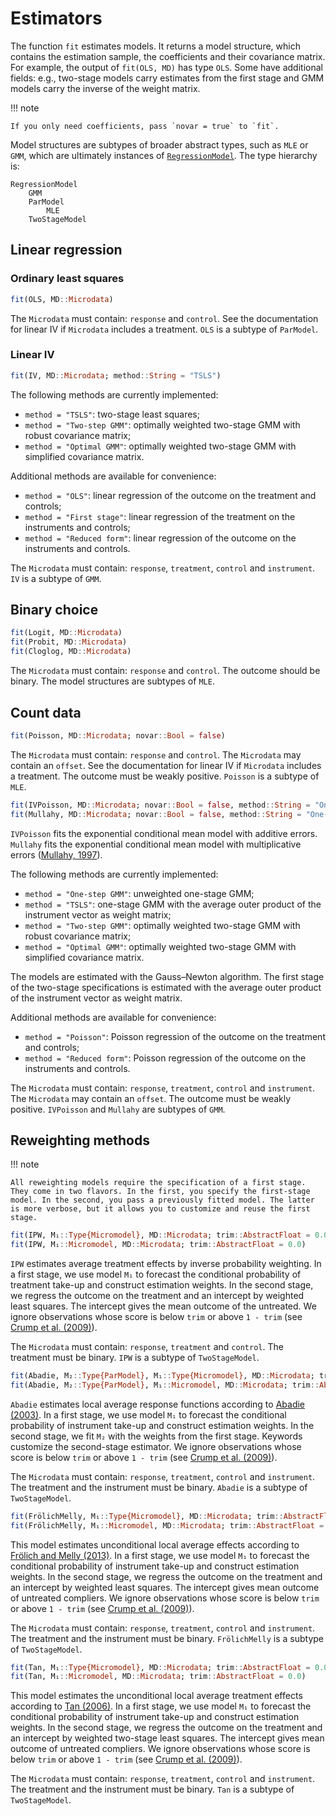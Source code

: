 # Estimators

The function `fit` estimates models. It returns a model structure, which contains the estimation sample, the coefficients and their covariance matrix. For example, the output of `fit(OLS, MD)` has type `OLS`. Some have additional fields: e.g., two-stage models carry estimates from the first stage and GMM models carry the inverse of the weight matrix.

!!! note

    If you only need coefficients, pass `novar = true` to `fit`.

Model structures are subtypes of broader abstract types, such as `MLE` or `GMM`, which are ultimately instances of [`RegressionModel`](http://juliastats.github.io/StatsBase.jl/stable/statmodels.html). The type hierarchy is:

```
RegressionModel
    GMM
    ParModel
        MLE
    TwoStageModel
```

## Linear regression

### Ordinary least squares

```julia
fit(OLS, MD::Microdata)
```

The `Microdata` must contain: `response` and `control`. See the documentation for linear IV if `Microdata` includes a treatment. `OLS` is a subtype of `ParModel`.

### Linear IV

```julia
fit(IV, MD::Microdata; method::String = "TSLS")
```

The following methods are currently implemented:

- `method = "TSLS"`: two-stage least squares;
- `method = "Two-step GMM"`: optimally weighted two-stage GMM with robust covariance matrix;
- `method = "Optimal GMM"`: optimally weighted two-stage GMM with simplified covariance matrix.

Additional methods are available for convenience:

- `method = "OLS"`: linear regression of the outcome on the treatment and controls;
- `method = "First stage"`: linear regression of the treatment on the instruments and controls;
- `method = "Reduced form"`: linear regression of the outcome on the instruments and controls.

The `Microdata` must contain: `response`, `treatment`, `control` and `instrument`. `IV` is a subtype of `GMM`.

## Binary choice

```julia
fit(Logit, MD::Microdata)
fit(Probit, MD::Microdata)
fit(Cloglog, MD::Microdata)
```

The `Microdata` must contain: `response` and `control`. The outcome should be binary. The model structures are subtypes of `MLE`.

## Count data

```julia
fit(Poisson, MD::Microdata; novar::Bool = false)
```

The `Microdata` must contain: `response` and `control`. The `Microdata` may contain an `offset`. See the documentation for linear IV if `Microdata` includes a treatment. The outcome must be weakly positive. `Poisson` is a subtype of `MLE`.

```julia
fit(IVPoisson, MD::Microdata; novar::Bool = false, method::String = "One-step GMM")
fit(Mullahy, MD::Microdata; novar::Bool = false, method::String = "One-step GMM")
```

`IVPoisson` fits the exponential conditional mean model with additive errors. `Mullahy` fits the exponential conditional mean model with multiplicative errors ([Mullahy, 1997](http://www.jstor.org/stable/2951410)).

The following methods are currently implemented:

- `method = "One-step GMM"`: unweighted one-stage GMM;
- `method = "TSLS"`: one-stage GMM with the average outer product of the instrument vector as weight matrix;
- `method = "Two-step GMM"`: optimally weighted two-stage GMM with robust covariance matrix;
- `method = "Optimal GMM"`: optimally weighted two-stage GMM with simplified covariance matrix.

The models are estimated with the Gauss–Newton algorithm. The first stage of the two-stage specifications is estimated with the average outer product of the instrument vector as weight matrix.

Additional methods are available for convenience:

- `method = "Poisson"`: Poisson regression of the outcome on the treatment and controls;
- `method = "Reduced form"`: Poisson regression of the outcome on the instruments and controls.

The `Microdata` must contain: `response`, `treatment`, `control` and `instrument`. The `Microdata` may contain an `offset`. The outcome must be weakly positive. `IVPoisson` and `Mullahy` are subtypes of `GMM`.

## Reweighting methods

!!! note

    All reweighting models require the specification of a first stage. They come in two flavors. In the first, you specify the first-stage model. In the second, you pass a previously fitted model. The latter is more verbose, but it allows you to customize and reuse the first stage.

```julia
fit(IPW, M₁::Type{Micromodel}, MD::Microdata; trim::AbstractFloat = 0.0)
fit(IPW, M₁::Micromodel, MD::Microdata; trim::AbstractFloat = 0.0)
```

`IPW` estimates average treatment effects by inverse probability weighting. In a first stage, we use model `M₁` to forecast the conditional probability of treatment take-up and construct estimation weights. In the second stage, we regress the outcome on the treatment and an intercept by weighted least squares. The intercept gives the mean outcome of the untreated. We ignore observations whose score is below `trim` or above `1 - trim` (see [Crump et al. (2009)](http://jstor.org/stable/27798811)).

The `Microdata` must contain: `response`, `treatment` and `control`. The treatment must be binary. `IPW` is a subtype of `TwoStageModel`.

```julia
fit(Abadie, M₂::Type{ParModel}, M₁::Type{Micromodel}, MD::Microdata; trim::AbstractFloat = 0.0, kwargs...)
fit(Abadie, M₂::Type{ParModel}, M₁::Micromodel, MD::Microdata; trim::AbstractFloat = 0.0 kwargs...)
```

`Abadie` estimates local average response functions according to [Abadie (2003)](https://www.sciencedirect.com/science/article/pii/S0304407602002014). In a first stage, we use model `M₁` to forecast the conditional probability of instrument take-up and construct estimation weights. In the second stage, we fit `M₂` with the weights from the first stage. Keywords customize the second-stage estimator. We ignore observations whose score is below `trim` or above `1 - trim` (see [Crump et al. (2009)](http://jstor.org/stable/27798811)).

The `Microdata` must contain: `response`, `treatment`, `control` and `instrument`. The treatment and the instrument must be binary. `Abadie` is a subtype of `TwoStageModel`.

```julia
fit(FrölichMelly, M₁::Type{Micromodel}, MD::Microdata; trim::AbstractFloat = 0.0)
fit(FrölichMelly, M₁::Micromodel, MD::Microdata; trim::AbstractFloat = 0.0)
```

This model estimates unconditional local average effects according to [Frölich and Melly (2013)](http://doi.org/10.1080/07350015.2013.803869). In a first stage, we use model `M₁` to forecast the conditional probability of instrument take-up and construct estimation weights. In the second stage, we regress the outcome on the treatment and an intercept by weighted least squares. The intercept gives mean outcome of untreated compliers. We ignore observations whose score is below `trim` or above `1 - trim` (see [Crump et al. (2009)](http://jstor.org/stable/27798811)).

The `Microdata` must contain: `response`, `treatment`, `control` and `instrument`. The treatment and the instrument must be binary. `FrölichMelly` is a subtype of `TwoStageModel`.

```julia
fit(Tan, M₁::Type{Micromodel}, MD::Microdata; trim::AbstractFloat = 0.0)
fit(Tan, M₁::Micromodel, MD::Microdata; trim::AbstractFloat = 0.0)
```

This model estimates the unconditional local average treatment effects according to
[Tan (2006)](http://doi.org/10.1198/016214505000001366). In a first stage, we use model `M₁` to forecast the conditional probability of instrument take-up and construct estimation weights. In the second stage, we regress the outcome on the treatment and an intercept by weighted two-stage least squares. The intercept gives mean outcome of untreated compliers. We ignore observations whose score is below `trim` or above `1 - trim` (see [Crump et al. (2009)](http://jstor.org/stable/27798811)).

The `Microdata` must contain: `response`, `treatment`, `control` and `instrument`. The treatment and the instrument must be binary. `Tan` is a subtype of `TwoStageModel`.
